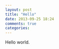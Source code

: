 ```yaml
---
layout: post
title: "Hello"
date: 2013-09-25 18:24
comments: true
categories: 
---
```

Hello world.
